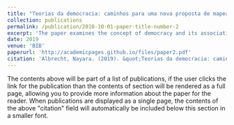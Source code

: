 ```yaml
---
title: "Teorias da democracia: caminhos para uma nova proposta de mapeamento"
collection: publications
permalink: /publication/2010-10-01-paper-title-number-2
excerpt: 'The paper examines the concept of democracy and its association with the idea of "people's government," acknowledging its subjective nature leading to diverse interpretations of "government" and "people." It aims to explore discussions on democracy, political equality, and popular sovereignty within contemporary political theory. It introduces a thorough review of various schools of thought including liberal-pluralism, republican views, deliberative theories, participative theory, multiculturalism, feminist theories, and Marxism. By analyzing these perspectives, the paper constructs three clusters to develop models for further analysis of real-world political regimes.'
date: 2019
venue: 'BIB'
paperurl: 'http://academicpages.github.io/files/paper2.pdf'
citation: 'Albrecht, Nayara. (2019). &quot;Teorias da democracia: caminhos para uma nova proposta de mapeamento&quot; <i>BIB</i>. 1(2).'
---
```


The contents above will be part of a list of publications, if the user clicks the link for the publication than the contents of section will be rendered as a full page, allowing you to provide more information about the paper for the reader. When publications are displayed as a single page, the contents of the above "citation" field will automatically be included below this section in a smaller font.
